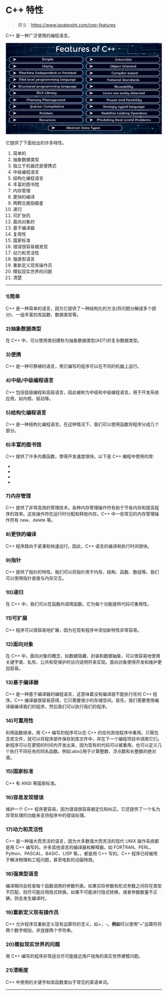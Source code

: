 # C++ 特性

> 原文：<https://www.javatpoint.com/cpp-features>

C++ 是一种广泛使用的编程语言。

![Cpp Features](img/53364c6db315f558b09a49718daf9be3.png)

它提供了下面给出的许多特性。

1.  简单的
2.  抽象数据类型
3.  独立于机器还是便携式
4.  中级编程语言
5.  结构化编程语言
6.  丰富的图书馆
7.  内存管理
8.  更快的编译
9.  两颗北极指极星
10.  递归
11.  可扩张的
12.  面向对象的
13.  基于编译器
14.  复用性
15.  国家标准
16.  错误很容易被发现
17.  动力和灵活性
18.  强类型语言
19.  重新定义现有操作员
20.  模拟现实世界的问题
21.  清楚

* * *

### 1)简单

C++ 是一种简单的语言，因为它提供了一种结构化的方法(将问题分解成多个部分)、一组丰富的库函数、数据类型等。

### 2)抽象数据类型

在 C++ 中，可以使用类创建称为抽象数据类型(ADT)的复杂数据类型。

### 3)便携

C++ 是一种可移植的语言，用它编写的程序可以在不同的机器上运行。

### 4)中级/中级编程语言

C++ 包括低级编程和高级语言，因此被称为中级和中级编程语言。用于开发系统应用，如内核、驱动等。

### 5)结构化编程语言

C++ 是一种结构化编程语言。在这种情况下，我们可以使用函数将程序分成几个部分。

### 6)丰富的图书馆

C++ 提供了许多内置函数，使得开发速度很快。以下是 C++ 编程中使用的库:

*   <iostream></iostream>
*   <cmath></cmath>
*   <cstdlib></cstdlib>
*   <fstream></fstream>

### 7)内存管理

C++ 提供了非常高效的管理技术。各种内存管理操作符有助于节省内存和提高程序的效率。这些操作符在运行时分配和释放内存。C++ 中一些常见的内存管理操作符有 new、delete 等。

### 8)更快的编译

C++ 程序趋向于紧凑和快速运行。因此，C++ 语言的编译和执行时间很快。

### 9)指针

C++ 提供了指针的特性。我们可以将指针用于内存、结构、函数、数组等。我们可以使用指针直接与内存交互。

### 10)递归

在 C++ 中，我们可以在函数内调用函数。它为每个功能提供代码可重用性。

### 11)可扩展

C++ 程序可以很容易地扩展，因为在现有程序中添加新特性非常容易。

### 12)面向对象

在 C++ 中，面向对象的概念，如数据隐藏、封装和数据抽象，可以很容易地使用关键字类、私有、公共和受保护的访问说明符来实现。面向对象使得开发和维护更加容易。

### 13)基于编译器

C++ 是一种基于编译器的编程语言，这意味着没有编译就不能执行任何 C++ 程序。C++ 编译器很容易获得，它只需要很少的存储空间。首先，我们需要使用编译器编译我们的程序，然后我们可以执行我们的程序。

### 14)可重用性

利用函数继承，用 C++ 编写的程序可以在 C++ 的任何其他程序中重用。只需包含库文件，就可以将程序部件保存到库文件中，并在下一个编程项目中调用它们。新程序可以在更短的时间内开发出来，因为现有的代码可以被重用。也可以定义几个执行不同任务的同名函数。例如:abs()用于计算整数、浮点数和长整数的绝对值。

### 15)国家标准

C++ 有 ANSI 等国家标准。

### 16)容易发现错误

维护一个 C++ 程序更容易，因为错误很容易被定位和纠正。它还提供了一个名为异常处理的功能来支持程序中的错误处理。

### 17)动力和灵活性

C++ 是一种强大而灵活的语言，因为大多数强大而灵活的现代 UNIX 操作系统都是用 C++ 编写的。许多其他语言的编译器和解释器，如 FORTRAN、PERL、Python、PASCAL、BASIC、LISP 等。，都是用 C++ 写的。C++ 程序已经被用于解决物理和工程问题，甚至电影的动画特效。

### 18)强类型语言

编译期间会检查每个函数调用的参数列表。如果实际参数和形式参数之间存在类型不匹配，则尽可能应用隐式转换。如果不可能进行隐式转换，或者参数数量不正确，则会发生编译时。

### 19)重新定义现有操作员

C++ 允许程序员重新定义现有运算符的含义，如+，-。**例如**可以使用“+”运算符将两个数字相加，并连接两个字符串。

### 20)模拟现实世界的问题

用 C++ 编写的程序非常适合尽可能接近用户视角的真实世界建模问题。

### 21)清晰度

C++ 中使用的关键字和库函数类似于常见的英语单词。

* * *